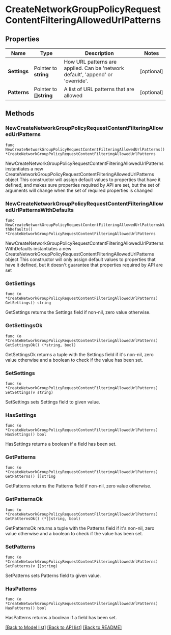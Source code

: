 # CreateNetworkGroupPolicyRequestContentFilteringAllowedUrlPatterns

## Properties

Name | Type | Description | Notes
------------ | ------------- | ------------- | -------------
**Settings** | Pointer to **string** | How URL patterns are applied. Can be &#39;network default&#39;, &#39;append&#39; or &#39;override&#39;. | [optional] 
**Patterns** | Pointer to **[]string** | A list of URL patterns that are allowed | [optional] 

## Methods

### NewCreateNetworkGroupPolicyRequestContentFilteringAllowedUrlPatterns

`func NewCreateNetworkGroupPolicyRequestContentFilteringAllowedUrlPatterns() *CreateNetworkGroupPolicyRequestContentFilteringAllowedUrlPatterns`

NewCreateNetworkGroupPolicyRequestContentFilteringAllowedUrlPatterns instantiates a new CreateNetworkGroupPolicyRequestContentFilteringAllowedUrlPatterns object
This constructor will assign default values to properties that have it defined,
and makes sure properties required by API are set, but the set of arguments
will change when the set of required properties is changed

### NewCreateNetworkGroupPolicyRequestContentFilteringAllowedUrlPatternsWithDefaults

`func NewCreateNetworkGroupPolicyRequestContentFilteringAllowedUrlPatternsWithDefaults() *CreateNetworkGroupPolicyRequestContentFilteringAllowedUrlPatterns`

NewCreateNetworkGroupPolicyRequestContentFilteringAllowedUrlPatternsWithDefaults instantiates a new CreateNetworkGroupPolicyRequestContentFilteringAllowedUrlPatterns object
This constructor will only assign default values to properties that have it defined,
but it doesn't guarantee that properties required by API are set

### GetSettings

`func (o *CreateNetworkGroupPolicyRequestContentFilteringAllowedUrlPatterns) GetSettings() string`

GetSettings returns the Settings field if non-nil, zero value otherwise.

### GetSettingsOk

`func (o *CreateNetworkGroupPolicyRequestContentFilteringAllowedUrlPatterns) GetSettingsOk() (*string, bool)`

GetSettingsOk returns a tuple with the Settings field if it's non-nil, zero value otherwise
and a boolean to check if the value has been set.

### SetSettings

`func (o *CreateNetworkGroupPolicyRequestContentFilteringAllowedUrlPatterns) SetSettings(v string)`

SetSettings sets Settings field to given value.

### HasSettings

`func (o *CreateNetworkGroupPolicyRequestContentFilteringAllowedUrlPatterns) HasSettings() bool`

HasSettings returns a boolean if a field has been set.

### GetPatterns

`func (o *CreateNetworkGroupPolicyRequestContentFilteringAllowedUrlPatterns) GetPatterns() []string`

GetPatterns returns the Patterns field if non-nil, zero value otherwise.

### GetPatternsOk

`func (o *CreateNetworkGroupPolicyRequestContentFilteringAllowedUrlPatterns) GetPatternsOk() (*[]string, bool)`

GetPatternsOk returns a tuple with the Patterns field if it's non-nil, zero value otherwise
and a boolean to check if the value has been set.

### SetPatterns

`func (o *CreateNetworkGroupPolicyRequestContentFilteringAllowedUrlPatterns) SetPatterns(v []string)`

SetPatterns sets Patterns field to given value.

### HasPatterns

`func (o *CreateNetworkGroupPolicyRequestContentFilteringAllowedUrlPatterns) HasPatterns() bool`

HasPatterns returns a boolean if a field has been set.


[[Back to Model list]](../README.md#documentation-for-models) [[Back to API list]](../README.md#documentation-for-api-endpoints) [[Back to README]](../README.md)


